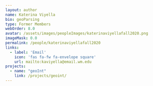 ```yaml
---
layout: author
name: Katerina Viyella
bio: geoParsing
type: Former Members
webOrder: 8.0
avatar: /assets/images/peopleImages/katerinaviyellafall2020.png
imageMask: 0.0
permalink: /people/katerinaviyellafall2020
links:
  - label: 'Email'
    icon: 'fas fa-fw fa-envelope square'
    url: mailto:kaviyella@email.wm.edu
projects:
  - name: "geoInt"
    link: /projects/geoint/
---
```

